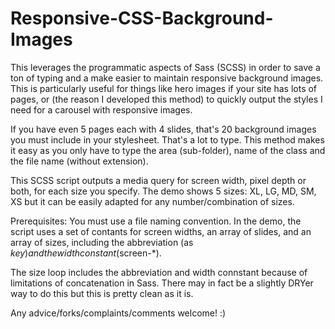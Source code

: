 # Responsive-CSS-Background-Images

This leverages the programmatic aspects of Sass (SCSS) in order to save a ton of typing and a make easier to maintain responsive background images. This is particularly useful for things like hero images if your site has lots of pages, or (the reason I developed this method) to quickly output the styles I need for a carousel with responsive images.

If you have even 5 pages each with 4 slides, that's 20 background images you must include in your stylesheet. That's a lot to type. This method makes it easy as you only have to type the area (sub-folder), name of the class and the file name (without extension).

This SCSS script outputs a media query for screen width, pixel depth or both, for each size you specify. The demo shows 5 sizes: XL, LG, MD, SM, XS but it can be easily adapted for any number/combination of sizes.

Prerequisites:
You must use a file naming convention. In the demo, the script uses a set of contants for screen widths, an array of slides, and an array of sizes, including the abbreviation (as $key) and the width constant ($screen-*).

The size loop includes the abbreviation and width connstant because of limitations of concatenation in Sass. There may in fact be a slightly DRYer way to do this but this is pretty clean as it is.

Any advice/forks/complaints/comments welcome! :)
